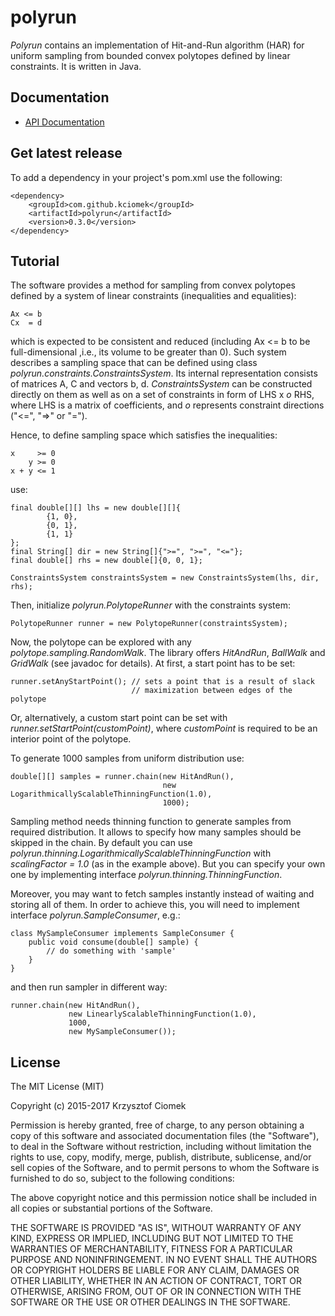 # polyrun

_Polyrun_ contains an implementation of Hit-and-Run algorithm (HAR) for uniform sampling from bounded convex polytopes defined by linear constraints.
It is written in Java.

## Documentation

* [API Documentation](https://kciomek.github.io/polyrun/docs/0.3.0/api/index.html)

## Get latest release

To add a dependency in your project's pom.xml use the following:

    <dependency>
        <groupId>com.github.kciomek</groupId>
        <artifactId>polyrun</artifactId>
        <version>0.3.0</version>
    </dependency>

## Tutorial

The software provides a method for sampling from convex polytopes defined by a system of linear constraints
(inequalities and equalities):

    Ax <= b
    Cx  = d

which is expected to be consistent and reduced (including Ax <= b to be full-dimensional ,i.e., its volume to be greater than 0).
Such system describes a sampling space that can be defined using class _polyrun.constraints.ConstraintsSystem_.
Its internal representation consists of matrices A, C and vectors b, d. _ConstraintsSystem_ can be constructed
directly on them as well as on a set of constraints in form of LHS x _o_ RHS, where LHS is a matrix of coefficients,
and _o_ represents constraint directions ("<=", "=>" or "=").

Hence, to define sampling space which satisfies the inequalities:

    x     >= 0
        y >= 0
    x + y <= 1

use:

    final double[][] lhs = new double[][]{
            {1, 0},
            {0, 1},
            {1, 1}
    };
    final String[] dir = new String[]{">=", ">=", "<="};
    final double[] rhs = new double[]{0, 0, 1};

    ConstraintsSystem constraintsSystem = new ConstraintsSystem(lhs, dir, rhs);

Then, initialize _polyrun.PolytopeRunner_ with the constraints system:

    PolytopeRunner runner = new PolytopeRunner(constraintsSystem);

Now, the polytope can be explored with any _polytope.sampling.RandomWalk_. The library offers _HitAndRun_, _BallWalk_
and _GridWalk_ (see javadoc for details). At first, a start point has to be set:

    runner.setAnyStartPoint(); // sets a point that is a result of slack
                               // maximization between edges of the polytope
    
Or, alternatively, a custom start point can be set with _runner.setStartPoint(customPoint)_, where _customPoint_ is
required to be an interior point of the polytope.

To generate 1000 samples from uniform distribution use:

    double[][] samples = runner.chain(new HitAndRun(),
                                      new LogarithmicallyScalableThinningFunction(1.0),
                                      1000);                 

Sampling method needs thinning function to generate samples from required distribution. It allows to specify how many
samples should be skipped in the chain. By default you can use _polyrun.thinning.LogarithmicallyScalableThinningFunction_
with _scalingFactor = 1.0_ (as in the example above). But you can specify your own one by implementing interface
_polyrun.thinning.ThinningFunction_.

Moreover, you may want to fetch samples instantly instead of waiting and storing all of them. In order to achieve this,
you will need to implement interface _polyrun.SampleConsumer_, e.g.:

    class MySampleConsumer implements SampleConsumer {
        public void consume(double[] sample) {
            // do something with 'sample'
        }
    }

and then run sampler in different way:

    runner.chain(new HitAndRun(),
                 new LinearlyScalableThinningFunction(1.0),
                 1000,
                 new MySampleConsumer());

## License

The MIT License (MIT)

Copyright (c) 2015-2017 Krzysztof Ciomek

Permission is hereby granted, free of charge, to any person obtaining a copy
of this software and associated documentation files (the "Software"), to deal
in the Software without restriction, including without limitation the rights
to use, copy, modify, merge, publish, distribute, sublicense, and/or sell
copies of the Software, and to permit persons to whom the Software is
furnished to do so, subject to the following conditions:

The above copyright notice and this permission notice shall be included in
all copies or substantial portions of the Software.

THE SOFTWARE IS PROVIDED "AS IS", WITHOUT WARRANTY OF ANY KIND, EXPRESS OR
IMPLIED, INCLUDING BUT NOT LIMITED TO THE WARRANTIES OF MERCHANTABILITY,
FITNESS FOR A PARTICULAR PURPOSE AND NONINFRINGEMENT. IN NO EVENT SHALL THE
AUTHORS OR COPYRIGHT HOLDERS BE LIABLE FOR ANY CLAIM, DAMAGES OR OTHER
LIABILITY, WHETHER IN AN ACTION OF CONTRACT, TORT OR OTHERWISE, ARISING FROM,
OUT OF OR IN CONNECTION WITH THE SOFTWARE OR THE USE OR OTHER DEALINGS IN
THE SOFTWARE.
